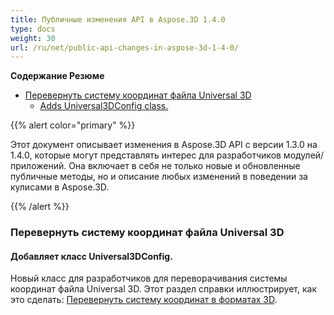 ```yaml
---
title: Публичные изменения API в Aspose.3D 1.4.0
type: docs
weight: 30
url: /ru/net/public-api-changes-in-aspose-3d-1-4-0/
---
```

**Содержание Резюме**

- [Перевернуть систему координат файла Universal 3D](#PublicAPIChangesinAspose.3D1.4.0-FlipCoordinateSystemofUniversal3DFile) 
  - [Adds Universal3DConfig class.](#PublicAPIChangesinAspose.3D1.4.0-AddsUniversal3DConfigclass.)

{{% alert color="primary" %}} 

Этот документ описывает изменения в Aspose.3D API с версии 1.3.0 на 1.4.0, которые могут представлять интерес для разработчиков модулей/приложений. Она включает в себя не только новые и обновленные публичные методы, но и описание любых изменений в поведении за кулисами в Aspose.3D.

{{% /alert %}} 
###  **Перевернуть систему координат файла Universal 3D**
####  **Добавляет класс Universal3DConfig.**
Новый класс для разработчиков для переворачивания системы координат файла Universal 3D. Этот раздел справки иллюстрирует, как это сделать: [Перевернуть систему координат в форматах 3D](http://www.aspose.com/docs/display/3dnet/Add+an+Asset+Information+and+Flip+Coordinate+System+in+3D+Formats#AddanAssetInformationandFlipCoordinateSystemin3DFormats-FlipCoordinateSystemin3DFormats).
